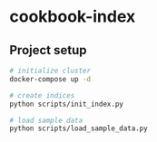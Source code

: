 # cookbook-index

## Project setup

```bash
# initialize cluster
docker-compose up -d

# create indices
python scripts/init_index.py

# load sample data
python scripts/load_sample_data.py
```